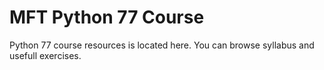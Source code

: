 # MFT Python 77 Course 
Python 77 course resources is located here. You can browse syllabus and usefull exercises.
